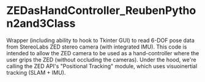 # ZEDasHandController_ReubenPython2and3Class
Wrapper (including ability to hook to Tkinter GUI) to read 6-DOF pose data from StereoLabs ZED stereo camera (with integrated IMU). This code is intended to allow the ZED camera to be used as a hand-controller where the user grips the ZED (without occluding the cameras). Under the hood, we're calling the ZED API's "Positional Tracking" module, which uses visuoinertial tracking (SLAM + IMU).

